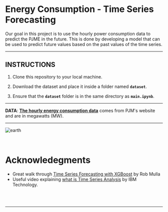 # Energy Consumption - Time Series Forecasting
Our goal in this project is to use the hourly power consumption data to predict the PJME in the future. This is done by developing a model that can be used to predict future values based on the past values of the time series.

---
## INSTRUCTIONS
1. Clone this repository to your local machine.  

2. Download the dataset and place it inside a folder named **`dataset`**.  

3. Ensure that the **`dataset`** folder is in the same directory as **`main.ipynb`**.  

---

**DATA**: **[The hourly energy consumption data](https://www.kaggle.com/datasets/robikscube/hourly-energy-consumption)** comes from PJM's website and are in megawatts (MW). 


---

![earth](https://www.google.com/url?sa=i&url=https%3A%2F%2Fmedium.com%2F%40cluelesscuriouscoders%2Fenergy-demand-forecasting-13e3f43dc4bb&psig=AOvVaw3V2vJStgU4Swc_Hie7I1oC&ust=1741619922283000&source=images&cd=vfe&opi=89978449&ved=0CBQQjRxqFwoTCNi0j_ql_YsDFQAAAAAdAAAAABAE)


<div><br></div>

# Acknowledegments
* Great walk through [Time Series Forecasting with XGBoost](https://www.kaggle.com/code/robikscube/time-series-forecasting-with-machine-learning-yt) by Rob Mulla
* Useful video explaining [what is Time Series Analysis](https://youtu.be/GE3JOFwTWVM?si=YrK_rY1nNUwYljHF) by IBM Technology.

<div><br></div>

<div><br></div>

---

